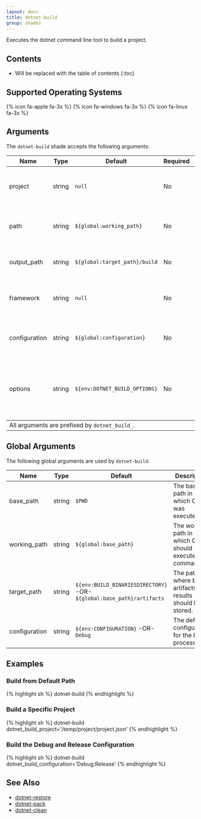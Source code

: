 ```yaml
---
layout: docs
title: dotnet-build
group: shades
---
```


Executes the dotnet command line tool to build a project.

## Contents

* Will be replaced with the table of contents
{:toc}

## Supported Operating Systems

{% icon fa-apple fa-3x %} {% icon fa-windows fa-3x %} {% icon fa-linux fa-3x %}

## Arguments

The `dotnet-build` shade accepts the following arguments:

<div class="table-responsive">
    <table class="table table-bordered table-striped">
    <thead>
        <tr>
            <th style="width:100px;">Name</th>
            <th style="width:50px;">Type</th>
            <th style="width:50px;">Default</th>
            <th style="width:25px;">Required</th>
            <th>Description</th>
        </tr>
    </thead>
    <tbody>
        <tr>
            <td>project</td>
            <td>string</td>
            <td><code>null</code></td>
            <td>No</td>
            <td>The fully-qualified path of the project to build (`project.json`).</td>
        </tr>
        <tr>
            <td>path</td>
            <td>string</td>
            <td><code>${global:working_path}</code></td>
            <td>No</td>
            <td>The path in which to execute the dotnet build command.</td>
        </tr>
        <tr>
            <td>output_path</td>
            <td>string</td>
            <td><code>${global:target_path}/build</code></td>
            <td>No</td>
            <td>The path in which to store the resulting build.</td>
        </tr>
        <tr>
            <td>framework</td>
            <td>string</td>
            <td><code>null</code></td>
            <td>No</td>
            <td>A semi-colon (;) delimited list of target frameworks to build against.</td>
        </tr>
        <tr>
            <td>configuration</td>
            <td>string</td>
            <td><code>${global:configuration}</code></td>
            <td>No</td>
            <td>A semi-colon (;) delimited list of configurations to build.</td>
        </tr>
        <tr>
            <td>options</td>
            <td>string</td>
            <td><code>${env:DOTNET_BUILD_OPTIONS}</code></td>
            <td>No</td>
            <td>Additional options to include when executing the dotnet command line tool for build operations.</td>
        </tr>
    </tbody>
    <tfooter>
        <tr>
            <td colspan="5">All arguments are prefixed by <code>dotnet_build_</code>.</td>
        </tr>
    </tfooter>
    </table>
</div>

## Global Arguments

The following global arguments are used by `dotnet-build`:

<div class="table-responsive">
    <table class="table table-bordered table-striped">
    <thead>
        <tr>
            <th style="width:100px;">Name</th>
            <th style="width:50px;">Type</th>
            <th style="width:50px;">Default</th>
            <th>Description</th>
        </tr>
    </thead>
    <tbody>
        <tr>
            <td>base_path</td>
            <td>string</td>
            <td><code>$PWD</code></td>
            <td>The base path in which Condo was executed.</td>
        </tr>
        <tr>
            <td>working_path</td>
            <td>string</td>
            <td><code>${global:base_path}</code></td>
            <td>The working path in which Condo should execute shell commands.</td>
        </tr>
        <tr>
            <td>target_path</td>
            <td>string</td>
            <td><code>${env:BUILD_BINARIESDIRECTORY}</code> -OR- <code>${global:base_path}/artifacts</code></td>
            <td>The path where build artifacts and results should be stored.</td>
        </tr>
        <tr>
            <td>configuration</td>
            <td>string</td>
            <td><code>${env:CONFIGURATION}</code> -OR- <code>Debug</code></td>
            <td>The default configuration for the build process.</td>
        </tr>
    </tbody>
    </table>
</div>

## Examples

### Build from Default Path

{% highlight sh %}
dotnet-build
{% endhighlight %}

### Build a Specific Project

{% highlight sh %}
dotnet-build dotnet_build_project='/temp/project/project.json'
{% endhighlight %}

### Build the Debug and Release Configuration

{% highlight sh %}
dotnet-build dotnet_build_configuration='Debug;Release'
{% endhighlight %}

## See Also

* [dotnet-restore]({{site.baseurl}}/shades/dotnet-restore)
* [dotnet-pack]({{site.baseurl}}/shades/dotnet-pack)
* [dotnet-clean]({{site.baseurl}}/shades/dotnet-clean)